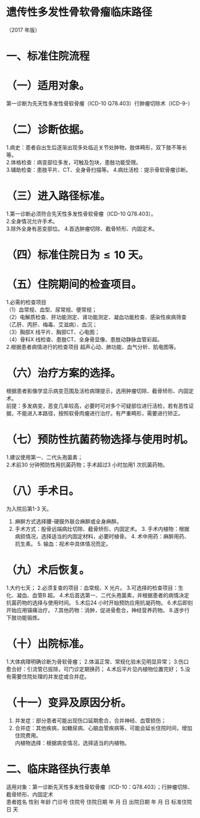 # 遗传性多发性骨软骨瘤临床路径  
（2017 年版）  
# 一、标准住院流程  
# （一）适用对象。  
第一诊断为先天性多发性骨软骨瘤（ICD-10 Q78.403）行肿瘤切除术（ICD-9-）  
# （二）诊断依据。  
1.病史：患者自出生后逐渐出现多处临近关节处肿物，肢体畸形，双下肢不等长等。  
2.体格检查：病变部位多发，可触及包块，患肢功能受限。  
3.辅助检查：患肢平片、CT、全身骨扫描等。 4.病灶活检：提示骨软骨瘤诊断。  
# （三）进入路径标准。  
1.第一诊断必须符合先天性多发性骨软骨瘤（ICD-10 Q78.403）。  
2.全身情况允许手术。  
3.除外全身有恶变部位。 4.首选肿瘤切除、截骨矫形、内固定术。  
# （四）标准住院日为${\leqslant}10$ 天。  
# （五）住院期间的检查项目。  
1.必需的检查项目  
（1）血常规、血型、尿常规、便常规；  
（2）电解质检查、肝功能测定、肾功能测定、凝血功能检查、感染性疾病筛查（乙肝、丙肝、梅毒、艾滋病）、血沉；  
（3）胸部X 线平片、胸部CT、心电图；  
（4）骨科X 线检查、患肢CT、全身骨显像、患肢动静脉血管彩超。  
2.根据患者病情进行的检查项目 超声心动、肺功能、血气分析、肌电图等。  
# （六）治疗方案的选择。  
根据患者影像学显示病变范围及活检病理提示，选用肿瘤切除、截骨矫形、内固定术。  
前提：多发病变，恶变几率较高，必要时可对多个可疑部位进行活检，若有恶性证据，不能进入本路径，按照软骨肉瘤进行治疗。有严重畸形，需要进行矫正。  
# （七）预防性抗菌药物选择与使用时机。  
1.建议使用第一、二代头孢菌素；  
2.术前30 分钟预防性用抗菌药物；手术超过3 小时加用1 次抗菌药物。  
# （八）手术日。  
为入院后第1-3 天。  
1.   麻醉方式选择腰-硬膜外联合麻醉或全身麻醉。  
2. 手术方式：股骨远端病灶切除、截骨矫形、内固定术。 3. 手术内植物：根据病损情况，选择适当的内固定材料，必要时植骨。 4. 术中用药：麻醉用药、抗生素。 5. 输血：视术中具体情况而定。  
# （九）术后恢复。  
1.大约七天； 2.必须复查的项目：血常规、X 光片。 3.可选择的检查项目：生化、凝血、血管B 超。 4.术后首选第一、二代头孢菌素，并根据患者的病情决定抗菌药物的选择与使用时间。 5.术后24 小时开始预防应用抗凝药物。 6.术后即刻开始应用镇痛治疗。 7.其他药物：消肿，促进骨愈合，神经营养药物。 8.逐步行下肢功能锻炼。  
# （十）出院标准。  
1.大体病理明确诊断为骨软骨瘤； 2.体温正常、常规化验未见明显异常； 3.伤口愈合好：引流管已拔除，可门诊定期换药； 4.术后平片见内植物位置完好； 5.没有需要住院处理的并发症或合并症。  
# （十一）变异及原因分析。  
1. 并发症：部分患者可能出现伤口延期愈合，合并神经、血管损伤；  
2. 合并症：其他疾病，如糖尿病、心脑血管疾病等，可能会延长住院时间，增加住院费用。  
内植物选择：根据病变情况，选择适当的内植物。  
# 二、临床路径执行表单  
适用对象：第一诊断先天性多发性骨软骨瘤（ICD-10：Q78.403）；行肿瘤切除、截骨矫形、内固定术  
患者姓名             性别    年龄        门诊号         住院号           住院日期       年  月  日   出院日期      年  月   日  标准住院日      天  
